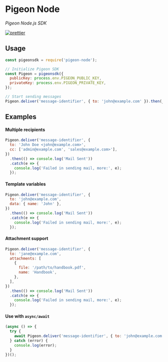 # Pigeon Node

_Pigeon Node.js SDK_

<p>
  <a href="https://github.com/prettier/prettier">
        <img src="https://img.shields.io/badge/code_style-prettier-ff69b4.svg" alt="prettier"/>
  </a>
</p>

## Usage

```javascript
const pigeonsdk = require('pigeon-node');

// Initialize Pigeon SDK
const Pigeon = pigeonsdk({
  publicKey: process.env.PIGEON_PUBLIC_KEY,
  privateKey: process.env.PIGEON_PRIVATE_KEY,
});

// Start sending messages
Pigeon.deliver('message-identifier', { to: 'john@example.com' }).then(_ => console.log('Mail Sent'));
```

## Examples

#### Multiple recipients

```javascript
Pigeon.deliver('message-identifier', {
  to: 'John Doe <john@example.com>',
  cc: ['admin@example.com', 'sales@example.com>'],
})
  .then(() => console.log('Mail Sent'))
  .catch(e => {
    console.log('Failed in sending mail, more:', e);
  });
```

#### Template variables

```javascript
Pigeon.deliver('message-identifier', {
  to: 'john@example.com',
  data: { name: 'John' },
})
  .then(() => console.log('Mail Sent'))
  .catch(e => {
    console.log('Failed in sending mail, more:', e);
  });
```

#### Attachment support

```javascript
Pigeon.deliver('message-identifier', {
  to: 'jane@example.com',
  attachments: [
    {
      file: '/path/to/handbook.pdf',
      name: 'Handbook',
    },
  ],
})
  .then(() => console.log('Mail Sent'))
  .catch(e => {
    console.log('Failed in sending mail, more:', e);
  });
```

#### Use with `async/await`

```javascript
(async () => {
  try {
    await Pigeon.deliver('message-identifier', { to: 'john@example.com' });
  } catch (error) {
    console.log(error);
  }
})();
```
